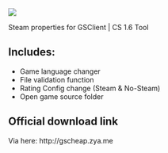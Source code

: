<img src="http://gscheap.zya.me/gscheap.png">
<p>Steam properties for GSClient | CS 1.6 Tool</p>

<h2>Includes:</h2>
<ul>
  <li>Game language changer</li>
  <li>File validation function</li>
  <li>Rating Config change (Steam & No-Steam)</li>
  <li>Open game source folder</li>
</ul>
<h2>Official download link</h2>
<p>Via here: http://gscheap.zya.me</p>

